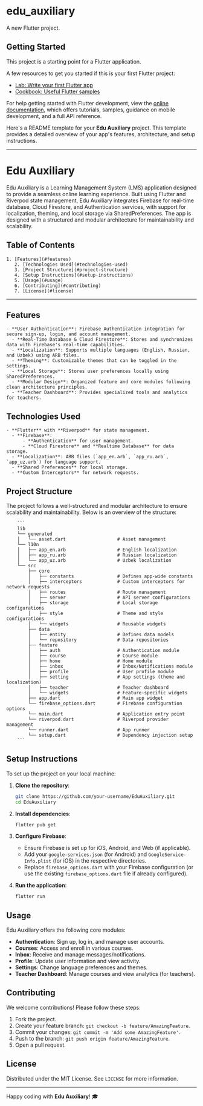# edu_auxiliary

A new Flutter project.

## Getting Started

This project is a starting point for a Flutter application.

A few resources to get you started if this is your first Flutter project:

- [Lab: Write your first Flutter app](https://docs.flutter.dev/get-started/codelab)
- [Cookbook: Useful Flutter samples](https://docs.flutter.dev/cookbook)

For help getting started with Flutter development, view the
[online documentation](https://docs.flutter.dev/), which offers tutorials,
samples, guidance on mobile development, and a full API reference.

Here's a README template for your **Edu Auxiliary** project. This template provides a detailed overview of your app's features, architecture, and setup instructions.

---

# Edu Auxiliary

Edu Auxiliary is a Learning Management System (LMS) application designed to provide a seamless online learning experience. Built using Flutter and Riverpod state management, Edu Auxiliary integrates Firebase for real-time database, Cloud Firestore, and Authentication services, with support for localization, theming, and local storage via SharedPreferences. The app is designed with a structured and modular architecture for maintainability and scalability.

## Table of Contents
    
    1. [Features](#features)
       2. [Technologies Used](#technologies-used)
       3. [Project Structure](#project-structure)
       4. [Setup Instructions](#setup-instructions)
       5. [Usage](#usage)
       6. [Contributing](#contributing)
       7. [License](#license)

---

## Features
    
    - **User Authentication**: Firebase Authentication integration for secure sign-up, login, and account management.
      - **Real-Time Database & Cloud Firestore**: Stores and synchronizes data with Firebase's real-time capabilities.
      - **Localization**: Supports multiple languages (English, Russian, and Uzbek) using ARB files.
      - **Theming**: Customizable themes that can be toggled in the settings.
      - **Local Storage**: Stores user preferences locally using SharedPreferences.
      - **Modular Design**: Organized feature and core modules following clean architecture principles.
      - **Teacher Dashboard**: Provides specialized tools and analytics for teachers.

## Technologies Used
    
    - **Flutter** with **Riverpod** for state management.
      - **Firebase**:
          - **Authentication** for user management.
          - **Cloud Firestore** and **Realtime Database** for data storage.
      - **Localization**: ARB files (`app_en.arb`, `app_ru.arb`, `app_uz.arb`) for language support.
      - **Shared Preferences** for local storage.
      - **Custom Interceptors** for network requests.

## Project Structure

The project follows a well-structured and modular architecture to ensure scalability and maintainability. Below is an overview of the structure:

        ```
        lib
        └── generated
        │   └── asset.dart                   # Asset management
        └── l10n
        │   ├── app_en.arb                   # English localization
        │   ├── app_ru.arb                   # Russian localization
        │   └── app_uz.arb                   # Uzbek localization
        └── src
            ├── core
            │   ├── constants                # Defines app-wide constants
            │   ├── interceptors             # Custom interceptors for network requests
            │   ├── routes                   # Route management
            │   ├── server                   # API server configurations
            │   ├── storage                  # Local storage configurations
            │   ├── style                    # Theme and style configurations
            │   └── widgets                  # Reusable widgets
            ├── data
            │   ├── entity                   # Defines data models
            │   └── repository               # Data repositories
            ├── feature
            │   ├── auth                     # Authentication module
            │   ├── course                   # Course module
            │   ├── home                     # Home module
            │   ├── inbox                    # Inbox/Notifications module
            │   ├── profile                  # User profile module
            │   ├── setting                  # App settings (theme and localization)
            │   ├── teacher                  # Teacher dashboard
            │   └── widgets                  # Feature-specific widgets
            ├── app.dart                     # Main app widget
            └── firebase_options.dart        # Firebase configuration options
            └── main.dart                    # Application entry point
            └── riverpod.dart                # Riverpod provider management
            └── runner.dart                  # App runner
            └── setup.dart                   # Dependency injection setup
        ```

## Setup Instructions

To set up the project on your local machine:

1. **Clone the repository**:
   ```bash
   git clone https://github.com/your-username/EduAuxiliary.git
   cd EduAuxiliary
   ```

2. **Install dependencies**:
   ```bash
   flutter pub get
   ```

3. **Configure Firebase**:
    - Ensure Firebase is set up for iOS, Android, and Web (if applicable).
    - Add your `google-services.json` (for Android) and `GoogleService-Info.plist` (for iOS) in the respective directories.
    - Replace `firebase_options.dart` with your Firebase configuration (or use the existing `firebase_options.dart` file if already configured).

4. **Run the application**:
   ```bash
   flutter run
   ```

## Usage

Edu Auxiliary offers the following core modules:

- **Authentication**: Sign up, log in, and manage user accounts.
- **Courses**: Access and enroll in various courses.
- **Inbox**: Receive and manage messages/notifications.
- **Profile**: Update user information and view activity.
- **Settings**: Change language preferences and themes.
- **Teacher Dashboard**: Manage courses and view analytics (for teachers).

## Contributing

We welcome contributions! Please follow these steps:

1. Fork the project.
2. Create your feature branch: `git checkout -b feature/AmazingFeature`.
3. Commit your changes: `git commit -m 'Add some AmazingFeature'`.
4. Push to the branch: `git push origin feature/AmazingFeature`.
5. Open a pull request.

## License

Distributed under the MIT License. See `LICENSE` for more information.

---

Happy coding with **Edu Auxiliary**! 🎓

